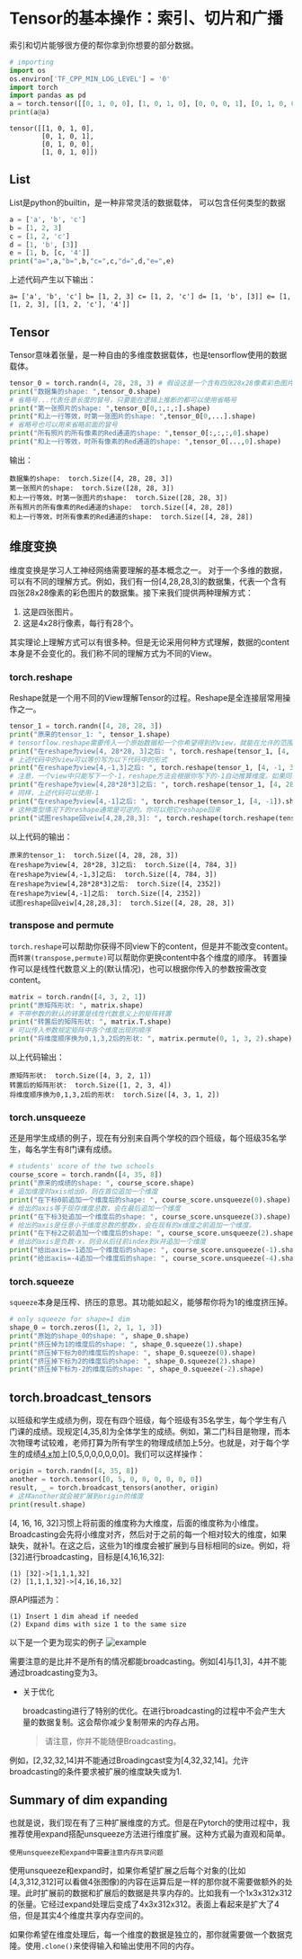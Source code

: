 # Tensor的基本操作：索引、切片和广播



索引和切片能够很方便的帮你拿到你想要的部分数据。

```python
# importing
import os
os.environ['TF_CPP_MIN_LOG_LEVEL'] = '0' 
import torch
import pandas as pd
a = torch.tensor([[0, 1, 0, 0], [1, 0, 1, 0], [0, 0, 0, 1], [0, 1, 0, 0]])
print(a@a)
```

```
tensor([[1, 0, 1, 0],
        [0, 1, 0, 1],
        [0, 1, 0, 0],
        [1, 0, 1, 0]])
```

## List

List是python的builtin，是一种非常灵活的数据载体， 可以包含任何类型的数据

```python
a = ['a', 'b', 'c']
b = [1, 2, 3]
c = [1, 2, 'c']
d = [1, 'b', [3]]
e = [1, b, [c, '4']]
print("a=",a,"b=",b,"c=",c,"d=",d,"e=",e)
```

上述代码产生以下输出：

```
a= ['a', 'b', 'c'] b= [1, 2, 3] c= [1, 2, 'c'] d= [1, 'b', [3]] e= [1, [1, 2, 3], [[1, 2, 'c'], '4']]
```

## Tensor

Tensor意味着张量，是一种自由的多维度数据载体，也是tensorflow使用的数据载体。

```python
tensor_0 = torch.randn(4, 28, 28, 3) # 假设这是一个含有四张28x28像素彩色图片的数据集
print("数据集的shape: ",tensor_0.shape) 
# 省略号...代表任意长度的冒号，只要能在逻辑上推断的都可以使用省略号
print("第一张照片的shape: ",tensor_0[0,:,:,:].shape)
print("和上一行等效，时第一张图片的shape: ",tensor_0[0,...].shape)
# 省略号也可以用来省略前面的冒号
print("所有照片的所有像素的Red通道的shape: ",tensor_0[:,:,:,0].shape)
print("和上一行等效，时所有像素的Red通道的shape: ",tensor_0[...,0].shape)
```

输出：

```
数据集的shape:  torch.Size([4, 28, 28, 3])
第一张照片的shape:  torch.Size([28, 28, 3])
和上一行等效，时第一张图片的shape:  torch.Size([28, 28, 3])
所有照片的所有像素的Red通道的shape:  torch.Size([4, 28, 28])
和上一行等效，时所有像素的Red通道的shape:  torch.Size([4, 28, 28])
```

## 维度变换

维度变换是学习人工神经网络需要理解的基本概念之一。
对于一个多维的数据，可以有不同的理解方式。例如，我们有一份[4,28,28,3]的数据集，代表一个含有四张28x28像素的彩色图片的数据集。接下来我们提供两种理解方式：

1. 这是四张图片。
2. 这是4x28行像素，每行有28个。

其实理论上理解方式可以有很多种。但是无论采用何种方式理解，数据的content本身是不会变化的。我们称不同的理解方式为不同的View。

### torch.reshape

Reshape就是一个用不同的View理解Tensor的过程。Reshape是全连接层常用操作之一。

```python
tensor_1 = torch.randn([4, 28, 28, 3])
print("原来的tensor_1: ", tensor_1.shape)
# tensorflow.reshape需要传入一个原始数据和一个你希望得到的view，就能在允许的范围内进行reshape
print("在reshape为view[4, 28*28, 3]之后: ", torch.reshape(tensor_1, [4, 784, 3]).shape)
# 上述代码中的view可以等价写为以下代码中的形式
print("在reshape为view[4,-1,3]之后: ", torch.reshape(tensor_1, [4, -1, 3]).shape)
# 注意，一个view中只能写下一个-1，reshape方法会根据你写下的-1自动推算维度。如果同时出现多个-1，就会导致无法推算的问题
print("在reshape为view[4,28*28*3]之后: ", torch.reshape(tensor_1, [4, 28 * 28 * 3]).shape)
# 同样，上述代码可以使用-1
print("在reshape为view[4,-1]之后: ", torch.reshape(tensor_1, [4, -1]).shape)
# 这种类型情况下的reshape通常是可逆的。你可以把它reshape回来
print("试图reshape回veiw[4,28,28,3]: ", torch.reshape(torch.reshape(tensor_1, [4, -1]), [4, 28, 28, 3]).shape)
```

以上代码的输出：

```
原来的tensor_1:  torch.Size([4, 28, 28, 3])
在reshape为view[4, 28*28, 3]之后:  torch.Size([4, 784, 3])
在reshape为view[4,-1,3]之后:  torch.Size([4, 784, 3])
在reshape为view[4,28*28*3]之后:  torch.Size([4, 2352])
在reshape为view[4,-1]之后:  torch.Size([4, 2352])
试图reshape回veiw[4,28,28,3]:  torch.Size([4, 28, 28, 3])
```

###  transpose and permute

`torch.reshape`可以帮助你获得不同view下的content，但是并不能改变content。而`转置(transpose,permute)`可以帮助你更换content中各个维度的顺序。 转置操作可以是线性代数意义上的(默认情况)，也可以根据你传入的参数按需改变content。

```python
matrix = torch.randn([4, 3, 2, 1])
print("原矩阵形状: ", matrix.shape)
# 不带参数的默认的转置是线性代数意义上的矩阵转置
print("转置后的矩阵形状: ", matrix.T.shape)
# 可以传入参数规定矩阵中各个维度出现的顺序
print("将维度顺序换为0,1,3,2后的形状: ", matrix.permute(0, 1, 3, 2).shape)
```

以上代码输出：

```
原矩阵形状:  torch.Size([4, 3, 2, 1])
转置后的矩阵形状:  torch.Size([1, 2, 3, 4])
将维度顺序换为0,1,3,2后的形状:  torch.Size([4, 3, 1, 2])
```

### torch.unsqueeze

还是用学生成绩的例子，现在有分别来自两个学校的四个班级，每个班级35名学生，每名学生有8门课有成绩。

```python
# students' score of the two schools
course_score = torch.randn([4, 35, 8])
print("原来的成绩的shape: ", course_score.shape)
# 追加维度时axis给出0，则在首位追加一个维度
print("在下标0前追加一个维度后的shape: ", course_score.unsqueeze(0).shape)
# 给出的axis等于现存维度总数，会在最后追加一个维度
print("在下标3处追加一个维度后的shape: ", course_score.unsqueeze(3).shape)
# 给出的axis是任意小于维度总数的整数x，会在现有的x维度之前追加一个维度。
print("在下标2之前追加一个维度后的shape: ", course_score.unsqueeze(2).shape)
# 给出的axis是负数-x，则会从后往前index到x并追加一个维度
print("给出axis=-1追加一个维度后的shape: ", course_score.unsqueeze(-1).shape)
print("给出axis=-4追加一个维度后的shape: ", course_score.unsqueeze(-4).shape)
```

### torch.squeeze

`squeeze`本身是压榨、挤压的意思。其功能如起义，能够帮你将为1的维度挤压掉。

```python
# only squeeze for shape=1 dim
shape_0 = torch.zeros([1, 2, 1, 1, 3])
print("原始的shape_0的shape: ", shape_0.shape)
print("挤压掉为1的维度后的shape: ", shape_0.squeeze(1).shape)
print("挤压掉下标为0的维度后的shape: ", shape_0.squeeze(0).shape)
print("挤压掉下标为2的维度后的shape: ", shape_0.squeeze(2).shape)
print("挤压掉下标为-2的维度后的shape: ", shape_0.squeeze(-2).shape)
```

## torch.broadcast_tensors

以班级和学生成绩为例，现在有四个班级，每个班级有35名学生，每个学生有八门课的成绩。现规定[4,35,8]为全体学生的成绩。例如，第二门科目是物理，而本次物理考试较难，老师打算为所有学生的物理成绩加上5分。也就是，对于每个学生的成绩[4,x](一个八维数据)加上[0,5,0,0,0,0,0,0]。我们可以这样操作：

```python
origin = torch.randn([4, 35, 8])
another = torch.tensor([0, 5, 0, 0, 0, 0, 0, 0])
result, _ = torch.broadcast_tensors(another, origin)
# 这样another就会被扩展到origin的维度
print(result.shape)
```

[4, 16, 16, 32]习惯上将前面的维度称为大维度，后面的维度称为小维度。Broadcasting会先将小维度对齐，然后对于之前的每一个相对较大的维度，如果缺失，就补1。在这之后，这些为1的维度会被扩展到与目标相同的size。例如，将[32]进行broadcasting，目标是[4,16,16,32]:

```
(1) [32]->[1,1,1,32]
(2) [1,1,1,32]->[4,16,16,32]
```

原API描述为：

```
(1) Insert 1 dim ahead if needed
(2) Expand dims with size 1 to the same size
```

以下是一个更为现实的例子
![example](https://camo.githubusercontent.com/bee1dc67dd6f7870c9833871ee986832002be43c/68747470733a2f2f696d672d626c6f672e6373646e696d672e636e2f32303230313030393130343332363637332e706e673f782d6f73732d70726f636573733d696d6167652f77617465726d61726b2c747970655f5a6d46755a33706f5a57356e6147567064476b2c736861646f775f31302c746578745f6148523063484d364c7939696247396e4c6d4e7a5a473475626d56304c315a7063335668624552316333513d2c73697a655f31362c636f6c6f725f4646464646462c745f3730237069635f63656e746572)

需要注意的是比并不是所有的情况都能broadcasting。例如[4]与[1,3]，4并不能通过broadcasting变为3。

- 关于优化

  broadcasting进行了特别的优化。在进行broadcasting的过程中不会产生大量的数据复制。这会帮你减少复制带来的内存占用。

  > 请注意，你并不能随便Broadcasting。

例如，[2,32,32,14]并不能通过Broadingcast变为[4,32,32,14]。允许broadcasting的条件要求被扩展的维度缺失或为1.

## Summary of dim expanding

也就是说，我们现在有了三种扩展维度的方式。但是在Pytorch的使用过程中，我推荐使用expand搭配unsqueeze方法进行维度扩展。这种方式最为直观和简单。

`使用unsqueeze和expand中需要注意内存共享问题`

使用unsqueeze和expand时，如果你希望扩展之后每个对象的(比如[4,3,312,312]可以看做4张图像)的内容在运算后是一样的那你就不需要做额外的处理。此时扩展前的数据和扩展后的数据是共享内存的。比如我有一个1x3x312x312的张量。它经过expand处理后变成了4x3x312x312。表面上看起来是扩大了4倍，但是其实4个维度共享内存空间的。

如果你希望在维度处理后，每一个维度的数据是独立的，那你就需要做一个数据克隆。使用`.clone()`来使得输入和输出使用不同的内存。

















